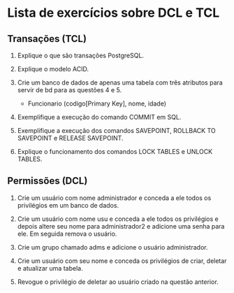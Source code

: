 # Lista de exercícios sobre DCL e TCL

## Transações (TCL)

1. Explique o que são transações PostgreSQL.

2. Explique o modelo ACID.

3. Crie um banco de dados de apenas uma tabela com três atributos para servir de bd para
   as questões 4 e 5.

   - Funcionario (codigo[Primary Key], nome, idade)

4. Exemplifique a execução do comando COMMIT em SQL.

5. Exemplifique a execução dos comandos SAVEPOINT, ROLLBACK TO SAVEPOINT e
   RELEASE SAVEPOINT.

6. Explique o funcionamento dos comandos LOCK TABLES e UNLOCK TABLES.

## Permissões (DCL)

1. Crie um usuário com nome administrador e conceda a ele todos os privilégios
   em um banco de dados.

2. Crie um usuário com nome usu e conceda a ele todos os privilégios e depois
   altere seu nome para administrador2 e adicione uma senha para ele. Em seguida
   remova o usuário.

3. Crie um grupo chamado adms e adicione o usuário administrador.

4. Crie um usuário com seu nome e conceda os privilégios de criar, deletar e
   atualizar uma tabela.

5. Revogue o privilégio de deletar ao usuário criado na questão anterior.
